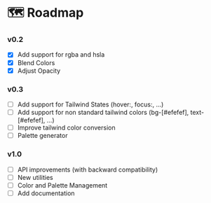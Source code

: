 # 🗺 Roadmap

### v0.2

- [x] Add support for rgba and hsla
- [x] Blend Colors
- [x] Adjust Opacity

### v0.3
- [ ] Add support for Tailwind States (hover:, focus:, ...)
- [ ] Add support for non standard tailwind colors (bg-[#efefef], text-[#efefef], ...)
- [ ] Improve tailwind color conversion
- [ ] Palette generator

### v1.0

- [ ] API improvements (with backward compatibility)
- [ ] New utilities
- [ ] Color and Palette Management
- [ ] Add documentation
